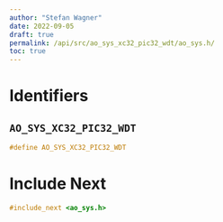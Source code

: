 ```yaml
---
author: "Stefan Wagner"
date: 2022-09-05
draft: true
permalink: /api/src/ao_sys_xc32_pic32_wdt/ao_sys.h/
toc: true
---
```


# Identifiers

## `AO_SYS_XC32_PIC32_WDT`

```c
#define AO_SYS_XC32_PIC32_WDT
```

# Include Next

```c
#include_next <ao_sys.h>
```
